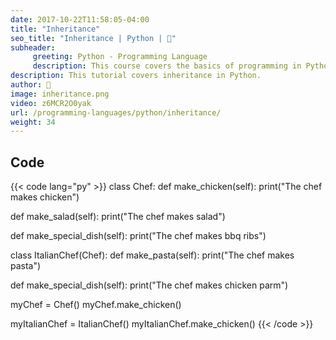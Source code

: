 ```yaml
---
date: 2017-10-22T11:58:05-04:00
title: "Inheritance"
seo_title: "Inheritance | Python | 🦒"
subheader:
     greeting: Python - Programming Language
     description: This course covers the basics of programming in Python. Work your way through the videos/articles and I'll teach you everything you need to know to start your programming journey!
description: This tutorial covers inheritance in Python.
author: 🦒
image: inheritance.png
video: z6MCR2O0yak
url: /programming-languages/python/inheritance/
weight: 34
---
```


## Code

{{< code lang="py" >}}
class Chef:
   def make_chicken(self):
       print("The chef makes chicken")

   def make_salad(self):
       print("The chef makes salad")

   def make_special_dish(self):
       print("The chef makes bbq ribs")

class ItalianChef(Chef):
   def make_pasta(self):
       print("The chef makes pasta")

   def make_special_dish(self):
       print("The chef makes chicken parm")


myChef = Chef()
myChef.make_chicken()

myItalianChef = ItalianChef()
myItalianChef.make_chicken()
{{< /code >}}